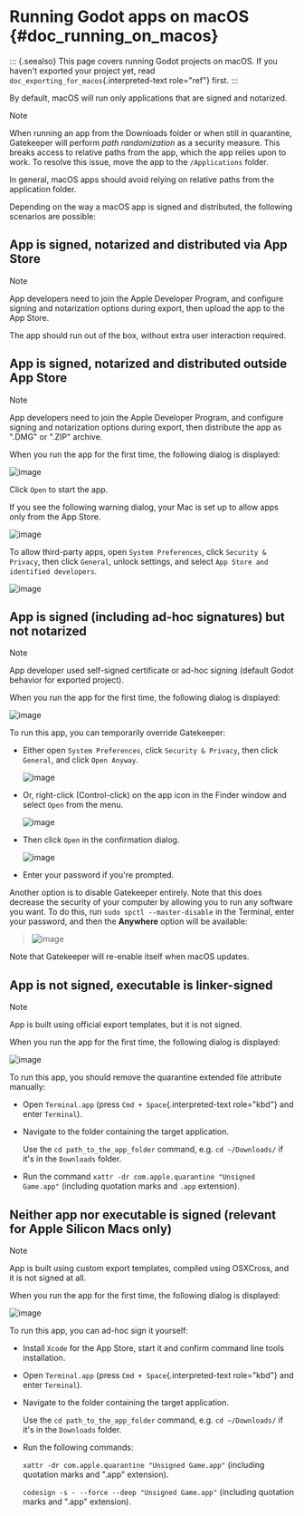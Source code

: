 # Running Godot apps on macOS {#doc_running_on_macos}

::: {.seealso}
This page covers running Godot projects on macOS. If you haven\'t
exported your project yet, read
`doc_exporting_for_macos`{.interpreted-text role="ref"} first.
:::

By default, macOS will run only applications that are signed and
notarized.

> [!NOTE]
> When running an app from the Downloads folder or when still in
> quarantine, Gatekeeper will perform *path randomization* as a security
> measure. This breaks access to relative paths from the app, which the
> app relies upon to work. To resolve this issue, move the app to the
> `/Applications` folder.
>
> In general, macOS apps should avoid relying on relative paths from the
> application folder.

Depending on the way a macOS app is signed and distributed, the
following scenarios are possible:

## App is signed, notarized and distributed via App Store

> [!NOTE]
> App developers need to join the Apple Developer Program, and configure
> signing and notarization options during export, then upload the app to
> the App Store.

The app should run out of the box, without extra user interaction
required.

## App is signed, notarized and distributed outside App Store

> [!NOTE]
> App developers need to join the Apple Developer Program, and configure
> signing and notarization options during export, then distribute the
> app as \".DMG\" or \".ZIP\" archive.

When you run the app for the first time, the following dialog is
displayed:

![image](img/signed_and_notarized_0.png)

Click `Open` to start the app.

If you see the following warning dialog, your Mac is set up to allow
apps only from the App Store.

![image](img/signed_and_notarized_1.png)

To allow third-party apps, open `System Preferences`, click
`Security & Privacy`, then click `General`, unlock settings, and select
`App Store and identified developers`.

![image](img/sys_pref_0.png)

## App is signed (including ad-hoc signatures) but not notarized

> [!NOTE]
> App developer used self-signed certificate or ad-hoc signing (default
> Godot behavior for exported project).

When you run the app for the first time, the following dialog is
displayed:

![image](img/signed_0.png)

To run this app, you can temporarily override Gatekeeper:

- Either open `System Preferences`, click `Security & Privacy`, then
  click `General`, and click `Open Anyway`.

  ![image](img/sys_pref_1.png)

- Or, right-click (Control-click) on the app icon in the Finder window
  and select `Open` from the menu.

  ![image](img/signed_1.png)

- Then click `Open` in the confirmation dialog.

  ![image](img/signed_2.png)

- Enter your password if you\'re prompted.

Another option is to disable Gatekeeper entirely. Note that this does
decrease the security of your computer by allowing you to run any
software you want. To do this, run `sudo spctl --master-disable` in the
Terminal, enter your password, and then the **Anywhere** option will be
available:

> ![image](img/macos_allow_from_anywhere.png)

Note that Gatekeeper will re-enable itself when macOS updates.

## App is not signed, executable is linker-signed

> [!NOTE]
> App is built using official export templates, but it is not signed.

When you run the app for the first time, the following dialog is
displayed:

![image](img/linker_signed_1.png)

To run this app, you should remove the quarantine extended file
attribute manually:

- Open `Terminal.app` (press `Cmd + Space`{.interpreted-text role="kbd"}
  and enter `Terminal`).

- Navigate to the folder containing the target application.

  Use the `cd path_to_the_app_folder` command, e.g. `cd ~/Downloads/` if
  it\'s in the `Downloads` folder.

- Run the command `xattr -dr com.apple.quarantine "Unsigned Game.app"`
  (including quotation marks and `.app` extension).

## Neither app nor executable is signed (relevant for Apple Silicon Macs only)

> [!NOTE]
> App is built using custom export templates, compiled using OSXCross,
> and it is not signed at all.

When you run the app for the first time, the following dialog is
displayed:

![image](img/unsigned_1.png)

To run this app, you can ad-hoc sign it yourself:

- Install `Xcode` for the App Store, start it and confirm command line
  tools installation.

- Open `Terminal.app` (press `Cmd + Space`{.interpreted-text role="kbd"}
  and enter `Terminal`).

- Navigate to the folder containing the target application.

  Use the `cd path_to_the_app_folder` command, e.g. `cd ~/Downloads/` if
  it\'s in the `Downloads` folder.

- Run the following commands:

  `xattr -dr com.apple.quarantine "Unsigned Game.app"` (including
  quotation marks and \".app\" extension).

  `codesign -s - --force --deep "Unsigned Game.app"` (including
  quotation marks and \".app\" extension).
